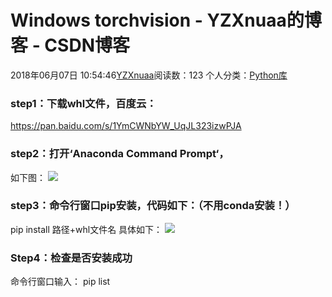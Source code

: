 # Windows  torchvision - YZXnuaa的博客 - CSDN博客
2018年06月07日 10:54:46[YZXnuaa](https://me.csdn.net/YZXnuaa)阅读数：123
个人分类：[Python库](https://blog.csdn.net/YZXnuaa/article/category/7389269)
### step1：下载whl文件，百度云：
https://pan.baidu.com/s/1YmCWNbYW_UqJL323izwPJA
### step2：打开‘Anaconda Command Prompt‘，
如下图：
![](https://images2015.cnblogs.com/blog/1088672/201701/1088672-20170114224859166-1183667624.png)
### step3：命令行窗口pip安装，代码如下：（不用conda安装！）
pip install 路径+whl文件名
具体如下：
![](https://img-blog.csdn.net/20180607105212808?watermark/2/text/aHR0cHM6Ly9ibG9nLmNzZG4ubmV0L1laWG51YWE=/font/5a6L5L2T/fontsize/400/fill/I0JBQkFCMA==/dissolve/70)
### Step4：检查是否安装成功
命令行窗口输入： pip list
